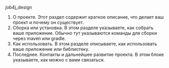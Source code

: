 job4j_design
1. О проекте. Этот раздел содержит краткое описание, что делает ваш проект и почему он существует.
2. Сборка или установка. В этом разделе указываете, как собрать ваше приложение. Обычно тут указываются команды для сборки через maven или gradle.
3. Как использовать. В этом разделе описываете, как использовать ваше приложение или библиотеку.
4. Последнее. Контакты и дальнейшее развитие проекта. В этом блоке указываете, как можно с вами связаться.


